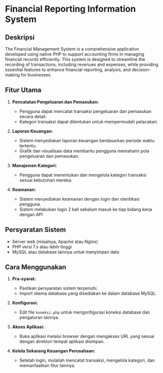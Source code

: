 # Financial Reporting Information System

## Deskripsi

The Financial Management System is a comprehensive application developed using native PHP to support accounting firms in managing financial records efficiently. This system is designed to streamline the recording of transactions, including revenues and expenses, while providing essential features to enhance financial reporting, analysis, and decision-making for businesses.

## Fitur Utama

1. **Pencatatan Pengeluaran dan Pemasukan:**
   - Pengguna dapat mencatat transaksi pengeluaran dan pemasukan secara detail.
   - Kategori transaksi dapat ditentukan untuk mempermudah pelacakan.

2. **Laporan Keuangan:**
   - Sistem menyediakan laporan keuangan berdasarkan periode waktu tertentu.
   - Grafik dan visualisasi data membantu pengguna memahami pola pengeluaran dan pemasukan.

3. **Manajemen Kategori:**
   - Pengguna dapat menentukan dan mengelola kategori transaksi sesuai kebutuhan mereka.

4. **Keamanan:**
   - Sistem menyediakan keamanan dengan login dan otentikasi pengguna.
   - Sistem melakukan login 2 kali sebelum masuk ke tiap bidang kerja dengan API

## Persyaratan Sistem

- Server web (misalnya, Apache atau Nginx)
- PHP versi 7.x atau lebih tinggi
- MySQL atau database lainnya untuk menyimpan data

## Cara Menggunakan

1. **Pra-syarat:**
   - Pastikan persyaratan sistem terpenuhi.
   - Import skema database yang disediakan ke dalam database MySQL.

2. **Konfigurasi:**
   - Edit file `koneksi.php` untuk mengonfigurasi koneksi database dan pengaturan lainnya.

3. **Akses Aplikasi:**
   - Buka aplikasi melalui browser dengan mengakses URL yang sesuai dengan direktori tempat aplikasi disimpan.


5. **Kelola Sekarang Keuangan Perusahaan:**
   - Setelah login, mulailah mencatat transaksi, mengelola kategori, dan memanfaatkan fitur lainnya.
